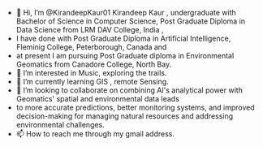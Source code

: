 - 👋 Hi, I’m @KirandeepKaur01  Kirandeep Kaur , undergraduate with Bachelor of Science in Computer Science, Post Graduate Diploma in Data Science from LRM DAV College, India ,
-  I have done with Post Graduate Diploma in Artificial Intelligence, Fleminig College, Peterborough, Canada and
-   at present I am pursuing Post Graduate diploma in Environmental Geomatics from Canadore College, North Bay.
- 👀 I’m interested in Music, exploring the trails. 
- 🌱 I’m currently learning GIS , remote Sensing.
- 💞️ I’m looking to collaborate on combining AI's analytical power with Geomatics' spatial and environmental data leads
-  to more accurate predictions, better monitoring systems, and improved decision-making for managing natural resources and addressing environmental challenges.
- 📫 How to reach me through my gmail address.
 

<!---
KirandeepKaur01/KirandeepKaur01 is a ✨ special ✨ repository because its `README.md` (this file) appears on your GitHub profile.
You can click the Preview link to take a look at your changes.
--->
